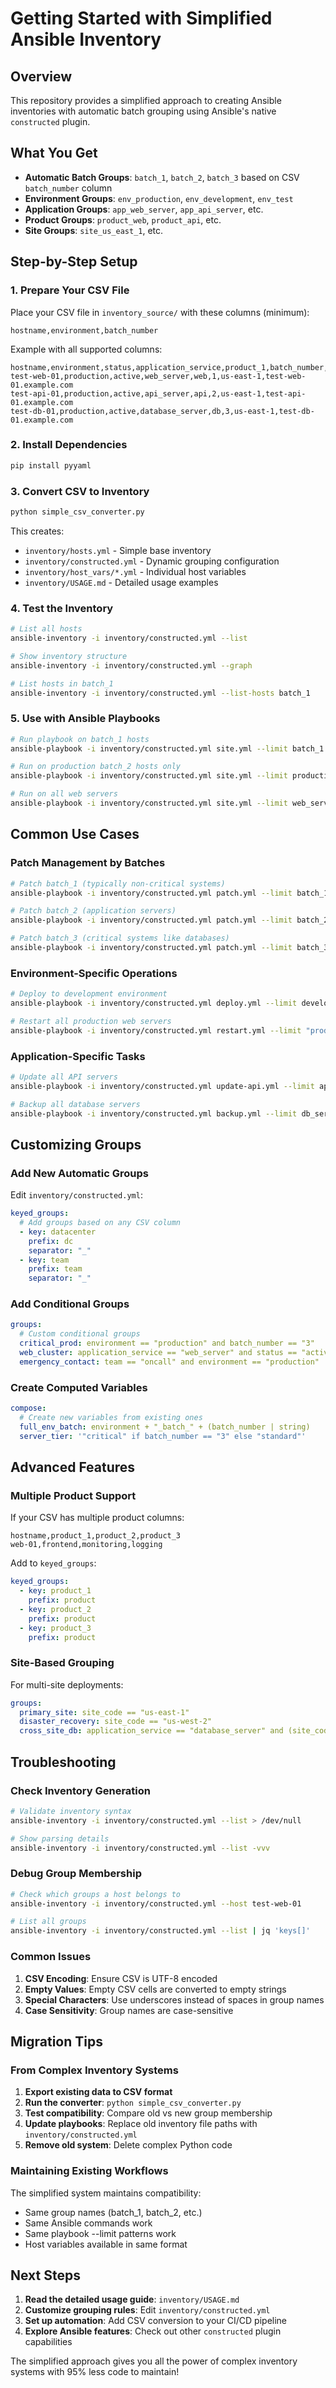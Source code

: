 # Getting Started with Simplified Ansible Inventory

## Overview

This repository provides a simplified approach to creating Ansible inventories with automatic batch grouping using Ansible's native `constructed` plugin.

## What You Get

- **Automatic Batch Groups**: `batch_1`, `batch_2`, `batch_3` based on CSV `batch_number` column
- **Environment Groups**: `env_production`, `env_development`, `env_test`
- **Application Groups**: `app_web_server`, `app_api_server`, etc.
- **Product Groups**: `product_web`, `product_api`, etc.
- **Site Groups**: `site_us_east_1`, etc.

## Step-by-Step Setup

### 1. Prepare Your CSV File

Place your CSV file in `inventory_source/` with these columns (minimum):
```csv
hostname,environment,batch_number
```

Example with all supported columns:
```csv
hostname,environment,status,application_service,product_1,batch_number,site_code,cname
test-web-01,production,active,web_server,web,1,us-east-1,test-web-01.example.com
test-api-01,production,active,api_server,api,2,us-east-1,test-api-01.example.com
test-db-01,production,active,database_server,db,3,us-east-1,test-db-01.example.com
```

### 2. Install Dependencies

```bash
pip install pyyaml
```

### 3. Convert CSV to Inventory

```bash
python simple_csv_converter.py
```

This creates:
- `inventory/hosts.yml` - Simple base inventory
- `inventory/constructed.yml` - Dynamic grouping configuration
- `inventory/host_vars/*.yml` - Individual host variables
- `inventory/USAGE.md` - Detailed usage examples

### 4. Test the Inventory

```bash
# List all hosts
ansible-inventory -i inventory/constructed.yml --list

# Show inventory structure
ansible-inventory -i inventory/constructed.yml --graph

# List hosts in batch_1
ansible-inventory -i inventory/constructed.yml --list-hosts batch_1
```

### 5. Use with Ansible Playbooks

```bash
# Run playbook on batch_1 hosts
ansible-playbook -i inventory/constructed.yml site.yml --limit batch_1

# Run on production batch_2 hosts only
ansible-playbook -i inventory/constructed.yml site.yml --limit production_batch_2

# Run on all web servers
ansible-playbook -i inventory/constructed.yml site.yml --limit web_servers
```

## Common Use Cases

### Patch Management by Batches
```bash
# Patch batch_1 (typically non-critical systems)
ansible-playbook -i inventory/constructed.yml patch.yml --limit batch_1

# Patch batch_2 (application servers)
ansible-playbook -i inventory/constructed.yml patch.yml --limit batch_2

# Patch batch_3 (critical systems like databases)
ansible-playbook -i inventory/constructed.yml patch.yml --limit batch_3
```

### Environment-Specific Operations
```bash
# Deploy to development environment
ansible-playbook -i inventory/constructed.yml deploy.yml --limit development_hosts

# Restart all production web servers
ansible-playbook -i inventory/constructed.yml restart.yml --limit "production_hosts:&web_servers"
```

### Application-Specific Tasks
```bash
# Update all API servers
ansible-playbook -i inventory/constructed.yml update-api.yml --limit api_servers

# Backup all database servers
ansible-playbook -i inventory/constructed.yml backup.yml --limit db_servers
```

## Customizing Groups

### Add New Automatic Groups

Edit `inventory/constructed.yml`:
```yaml
keyed_groups:
  # Add groups based on any CSV column
  - key: datacenter
    prefix: dc
    separator: "_"
  - key: team
    prefix: team
    separator: "_"
```

### Add Conditional Groups

```yaml
groups:
  # Custom conditional groups
  critical_prod: environment == "production" and batch_number == "3"
  web_cluster: application_service == "web_server" and status == "active"
  emergency_contact: team == "oncall" and environment == "production"
```

### Create Computed Variables

```yaml
compose:
  # Create new variables from existing ones
  full_env_batch: environment + "_batch_" + (batch_number | string)
  server_tier: '"critical" if batch_number == "3" else "standard"'
```

## Advanced Features

### Multiple Product Support

If your CSV has multiple product columns:
```csv
hostname,product_1,product_2,product_3
web-01,frontend,monitoring,logging
```

Add to `keyed_groups`:
```yaml
keyed_groups:
  - key: product_1
    prefix: product
  - key: product_2
    prefix: product
  - key: product_3
    prefix: product
```

### Site-Based Grouping

For multi-site deployments:
```yaml
groups:
  primary_site: site_code == "us-east-1"
  disaster_recovery: site_code == "us-west-2"
  cross_site_db: application_service == "database_server" and (site_code == "us-east-1" or site_code == "us-west-2")
```

## Troubleshooting

### Check Inventory Generation
```bash
# Validate inventory syntax
ansible-inventory -i inventory/constructed.yml --list > /dev/null

# Show parsing details
ansible-inventory -i inventory/constructed.yml --list -vvv
```

### Debug Group Membership
```bash
# Check which groups a host belongs to
ansible-inventory -i inventory/constructed.yml --host test-web-01

# List all groups
ansible-inventory -i inventory/constructed.yml --list | jq 'keys[]'
```

### Common Issues

1. **CSV Encoding**: Ensure CSV is UTF-8 encoded
2. **Empty Values**: Empty CSV cells are converted to empty strings
3. **Special Characters**: Use underscores instead of spaces in group names
4. **Case Sensitivity**: Group names are case-sensitive

## Migration Tips

### From Complex Inventory Systems

1. **Export existing data to CSV format**
2. **Run the converter**: `python simple_csv_converter.py`
3. **Test compatibility**: Compare old vs new group membership
4. **Update playbooks**: Replace old inventory file paths with `inventory/constructed.yml`
5. **Remove old system**: Delete complex Python code

### Maintaining Existing Workflows

The simplified system maintains compatibility:
- Same group names (batch_1, batch_2, etc.)
- Same Ansible commands work
- Same playbook --limit patterns work
- Host variables available in same format

## Next Steps

1. **Read the detailed usage guide**: `inventory/USAGE.md`
2. **Customize grouping rules**: Edit `inventory/constructed.yml`
3. **Set up automation**: Add CSV conversion to your CI/CD pipeline
4. **Explore Ansible features**: Check out other `constructed` plugin capabilities

The simplified approach gives you all the power of complex inventory systems with 95% less code to maintain!